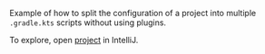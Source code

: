 Example of how to split the configuration of a project into multiple `.gradle.kts` scripts without using plugins.

To explore, open [project](project) in IntelliJ.
